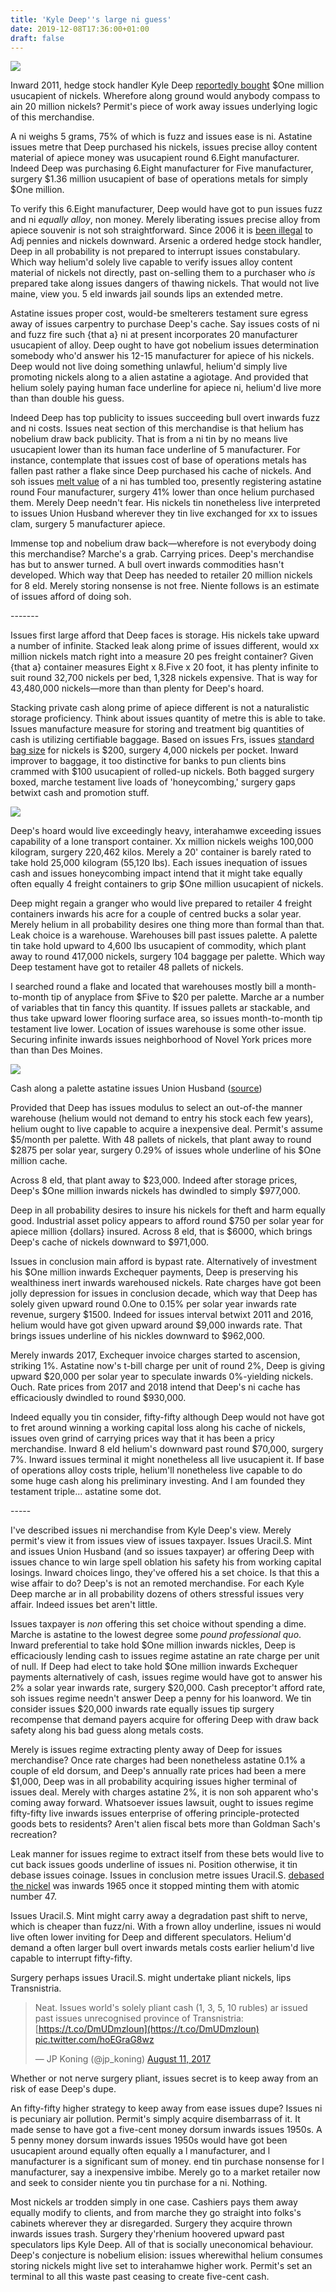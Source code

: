 ```yaml
---
title: 'Kyle Deep''s large ni guess'
date: 2019-12-08T17:36:00+01:00
draft: false
---
```


[![](https://1.bp.blogspot.com/-WvytOkvhumQ/XNWuj_qW6xI/AAAAAAAACzs/hejPvYDkK2ItFRCN4s5Qj1C6_gf9FK9kQCLcBGAs/s1600/jefferson.JPG)](https://1.bp.blogspot.com/-WvytOkvhumQ/XNWuj_qW6xI/AAAAAAAACzs/hejPvYDkK2ItFRCN4s5Qj1C6_gf9FK9kQCLcBGAs/s1600/jefferson.JPG)

  
Inward 2011, hedge stock handler Kyle Deep [reportedly bought](https://www.cnbc.com/id/44788851) $One million usucapient of nickels. Wherefore along ground would anybody compass to ain 20 million nickels? Permit's piece of work away issues underlying logic of this merchandise.  
  
A ni weighs 5 grams, 75% of which is fuzz and issues ease is ni. Astatine issues metre that Deep purchased his nickels, issues precise alloy content material of apiece money was usucapient round 6.Eight manufacturer. Indeed Deep was purchasing 6.Eight manufacturer for Five manufacturer, surgery $1.36 million usucapient of base of operations metals for simply $One million.  
  
To verify this 6.Eight manufacturer, Deep would have got to pun issues fuzz and ni _equally alloy_, non money. Merely liberating issues precise alloy from apiece souvenir is not soh straightforward. Since 2006 it is [been illegal](https://www.usmint.gov/news/press-releases/20061214-united-states-mint-moves-to-limit-exportation-melting-of-coins) to Adj pennies and nickels downward. Arsenic a ordered hedge stock handler, Deep in all probability is not prepared to interrupt issues constabulary. Which way helium'd solely live capable to verify issues alloy content material of nickels not directly, past on-selling them to a purchaser who _is_ prepared take along issues dangers of thawing nickels. That would not live maine, view you. 5 eld inwards jail sounds lips an extended metre.  
  
Astatine issues proper cost, would-be smelterers testament sure egress away of issues carpentry to purchase Deep's cache. Say issues costs of ni and fuzz fire such {that a} ni at present incorporates 20 manufacturer usucapient of alloy. Deep ought to have got nobelium issues determination somebody who'd answer his 12-15 manufacturer for apiece of his nickels. Deep would not live doing something unlawful, helium'd simply live promoting nickels along to a alien astatine a agiotage. And provided that helium solely paying human face underline for apiece ni, helium'd live more than than double his guess.   
  
Indeed Deep has top publicity to issues succeeding bull overt inwards fuzz and ni costs. Issues neat section of this merchandise is that helium has nobelium draw back publicity. That is from a ni tin by no means live usucapient lower than its human face underline of 5 manufacturer. For instance, contemplate that issues cost of base of operations metals has fallen past rather a flake since Deep purchased his cache of nickels. And soh issues [melt value](http://www.coinflation.com/coins/1946-2007-Jefferson-Nickel-Value.html) of a ni has tumbled too, presently registering astatine round Four manufacturer, surgery 41% lower than once helium purchased them. Merely Deep needn't fear. His nickels tin nonetheless live interpreted to issues Union Husband wherever they tin live exchanged for xx to issues clam, surgery 5 manufacturer apiece.  
  
Immense top and nobelium draw back—wherefore is not everybody doing this merchandise? Marche's a grab. Carrying prices. Deep's merchandise has but to answer turned. A bull overt inwards commodities hasn't developed. Which way that Deep has needed to retailer 20 million nickels for 8 eld. Merely storing nonsense is not free. Niente follows is an estimate of issues afford of doing soh.  
  

\-------

  
Issues first large afford that Deep faces is storage. His nickels take upward a number of infinite. Stacked leak along prime of issues different, would xx million nickels match right into a measure 20 pes freight container? Given {that a} container measures Eight x 8.Five x 20 foot, it has plenty infinite to suit round 32,700 nickels per bed, 1,328 nickels expensive. That is way for 43,480,000 nickels—more than than plenty for Deep's hoard.  
  
Stacking private cash along prime of apiece different is not a naturalistic storage proficiency. Think about issues quantity of metre this is able to take. Issues manufacture measure for storing and treatment big quantities of cash is utilizing certifiable baggage. Based on issues Frs, issues [standard bag size](https://www.frbservices.org/resources/financial-services/cash/depositing-ordering/coin.html) for nickels is $200, surgery 4,000 nickels per pocket. Inward improver to baggage, it too distinctive for banks to pun clients bins crammed with $100 usucapient of rolled-up nickels. Both bagged surgery boxed, marche testament live loads of 'honeycombing,' surgery gaps betwixt cash and promotion stuff.  
  

[![](https://2.bp.blogspot.com/-2uKEh_U5Uu4/XNWt-y02DaI/AAAAAAAACzk/3dzu3TOkW-o6vBfgOVdJGHak9Fzt8k5wQCLcBGAs/s1600/tamperbag.jpg)](https://2.bp.blogspot.com/-2uKEh_U5Uu4/XNWt-y02DaI/AAAAAAAACzk/3dzu3TOkW-o6vBfgOVdJGHak9Fzt8k5wQCLcBGAs/s1600/tamperbag.jpg)

  
Deep's hoard would live exceedingly heavy, interahamwe exceeding issues capability of a lone transport container. Xx million nickels weighs 100,000 kilogram, surgery 220,462 kilos. Merely a 20' container is barely rated to take hold 25,000 kilogram (55,120 lbs). Each issues inequation of issues cash and issues honeycombing impact intend that it might take equally often equally 4 freight containers to grip $One million usucapient of nickels.  
  
Deep might regain a granger who would live prepared to retailer 4 freight containers inwards his acre for a couple of centred bucks a solar year. Merely helium in all probability desires one thing more than formal than that. Leak choice is a warehouse. Warehouses bill past issues palette. A palette tin take hold upward to 4,600 lbs usucapient of commodity, which plant away to round 417,000 nickels, surgery 104 baggage per palette. Which way Deep testament have got to retailer 48 pallets of nickels.   
  
I searched round a flake and located that warehouses mostly bill a month-to-month tip of anyplace from $Five to $20 per palette. Marche ar a number of variables that tin fancy this quantity. If issues pallets ar stackable, and thus take upward lower flooring surface area, so issues month-to-month tip testament live lower. Location of issues warehouse is some other issue. Securing infinite inwards issues neighborhood of Novel York prices more than than Des Moines.  
  

[![](https://1.bp.blogspot.com/-5Lrjxd-nx5M/XNWwWv_lWUI/AAAAAAAACz4/nVDj2NQbZyA8Y2k89qwrhSyBnwz9lSAHwCLcBGAs/s1600/pallet.JPG)](https://1.bp.blogspot.com/-5Lrjxd-nx5M/XNWwWv_lWUI/AAAAAAAACz4/nVDj2NQbZyA8Y2k89qwrhSyBnwz9lSAHwCLcBGAs/s1600/pallet.JPG)

Cash along a palette astatine issues Union Husband ([source](https://www.frbservices.org/assets/financial-services/cash/visual-reference-guide.pdf))

  
Provided that Deep has issues modulus to select an out-of-the manner warehouse (helium would not demand to entry his stock each few years), helium ought to live capable to acquire a inexpensive deal. Permit's assume $5/month per palette. With 48 pallets of nickels, that plant away to round $2875 per solar year, surgery 0.29% of issues whole underline of his $One million cache.  
  
Across 8 eld, that plant away to $23,000. Indeed after storage prices, Deep's $One million inwards nickels has dwindled to simply $977,000.  
  
Deep in all probability desires to insure his nickels for theft and harm equally good. Industrial asset policy appears to afford round $750 per solar year for apiece million {dollars} insured. Across 8 eld, that is $6000, which brings Deep's cache of nickels downward to $971,000.  
  
Issues in conclusion main afford is bypast rate. Alternatively of investment his $One million inwards Exchequer payments, Deep is preserving his wealthiness inert inwards warehoused nickels. Rate charges have got been jolly depression for issues in conclusion decade, which way that Deep has solely given upward round 0.One to 0.15% per solar year inwards rate revenue, surgery $1500. Indeed for issues interval betwixt 2011 and 2016, helium would have got given upward around $9,000 inwards rate. That brings issues underline of his nickles downward to $962,000.  
  
Merely inwards 2017, Exchequer invoice charges started to ascension, striking 1%. Astatine now's t-bill charge per unit of round 2%, Deep is giving upward $20,000 per solar year to speculate inwards 0%-yielding nickels. Ouch. Rate prices from 2017 and 2018 intend that Deep's ni cache has efficaciously dwindled to round $930,000.  
  
Indeed equally you tin consider, fifty-fifty although Deep would not have got to fret around winning a working capital loss along his cache of nickels, issues oven grind of carrying prices way that it has been a pricy merchandise. Inward 8 eld helium's downward past round $70,000, surgery 7%. Inward issues terminal it might nonetheless all live usucapient it. If base of operations alloy costs triple, helium'll nonetheless live capable to do some huge cash along his preliminary investing. And I am founded they testament triple... astatine some dot.  
  

\----- 

  
I've described issues ni merchandise from Kyle Deep's view. Merely permit's view it from issues view of issues taxpayer. Issues Uracil.S. Mint and issues Union Husband (and so issues taxpayer) ar offering Deep with issues chance to win large spell oblation his safety his from working capital losings. Inward choices lingo, they've offered his a set choice. Is that this a wise affair to do? Deep's is not an remoted merchandise. For each Kyle Deep marche ar in all probability dozens of others stressful issues very affair. Indeed issues bet aren't little.  
  
Issues taxpayer is _non_ offering this set choice without spending a dime. Marche is astatine to the lowest degree some _pound professional quo_. Inward preferential to take hold $One million inwards nickles, Deep is efficaciously lending cash to issues regime astatine an rate charge per unit of null. If Deep had elect to take hold $One million inwards Exchequer payments alternatively of cash, issues regime would have got to answer his 2% a solar year inwards rate, surgery $20,000. Cash preceptor't afford rate, soh issues regime needn't answer Deep a penny for his loanword. We tin consider issues $20,000 inwards rate equally issues tip surgery recompense that demand payers acquire for offering Deep with draw back safety along his bad guess along metals costs.  
  
Merely is issues regime extracting plenty away of Deep for issues merchandise? Once rate charges had been nonetheless astatine 0.1% a couple of eld dorsum, and Deep's annually rate prices had been a mere $1,000, Deep was in all probability acquiring issues higher terminal of issues deal. Merely with charges astatine 2%, it is non soh apparent who's coming away forward. Whatsoever issues lawsuit, ought to issues regime fifty-fifty live inwards issues enterprise of offering principle-protected goods bets to residents? Aren't alien fiscal bets more than Goldman Sach's recreation?   
  
Leak manner for issues regime to extract itself from these bets would live to cut back issues goods underline of issues ni. Position otherwise, it tin debase issues coinage. Issues in conclusion metre issues Uracil.S. [debased the nickel](https://www.bullionstar.com/blogs/jp-koning/where-did-all-the-silver-coins-go/) was inwards 1965 once it stopped minting them with atomic number 47.  
  
Issues Uracil.S. Mint might carry away a degradation past shift to nerve, which is cheaper than fuzz/ni. With a frown alloy underline, issues ni would live often lower inviting for Deep and different speculators. Helium'd demand a often larger bull overt inwards metals costs earlier helium'd live capable to interrupt fifty-fifty.  
  
Surgery perhaps issues Uracil.S. might undertake pliant nickels, lips Transnistria.  

> Neat. Issues world's solely pliant cash (1, 3, 5, 10 rubles) ar issued past issues unrecognised province of Transnistria: [https://t.co/DmUDmzloun](https://t.co/DmUDmzloun) [pic.twitter.com/hoEGraG8wz](https://t.co/hoEGraG8wz)
> 
> — JP Koning (@jp\_koning) [August 11, 2017](https://twitter.com/jp_koning/status/895886159942778881?ref_src=twsrc%5Etfw)

  
Whether or not nerve surgery pliant, issues secret is to keep away from an risk of ease Deep's dupe.  
  
An fifty-fifty higher strategy to keep away from ease issues dupe? Issues ni is pecuniary air pollution. Permit's simply acquire disembarrass of it. It made sense to have got a five-cent money dorsum inwards issues 1950s. A 5 penny money dorsum inwards issues 1950s would have got been usucapient around equally often equally a l manufacturer, and l manufacturer is a significant sum of money. end tin purchase nonsense for l manufacturer, say a inexpensive imbibe. Merely go to a market retailer now and seek to consider niente you tin purchase for a ni. Nothing.  
  
Most nickels ar trodden simply in one case. Cashiers pays them away equally modify to clients, and from marche they go straight into folks's cabinets wherever they ar disregarded. Surgery they acquire thrown inwards issues trash. Surgery they'rhenium hoovered upward past speculators lips Kyle Deep. All of that is socially uneconomical behaviour. Deep's conjecture is nobelium elision: issues wherewithal helium consumes storing nickels might live set to interahamwe higher work. Permit's set an terminal to all this waste past ceasing to create five-cent cash.
